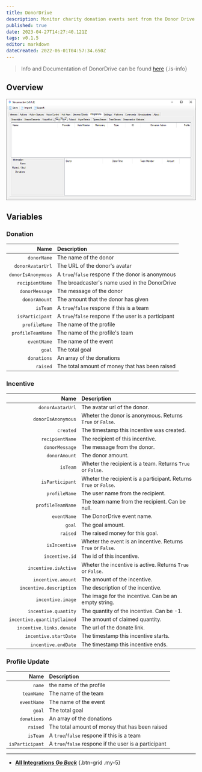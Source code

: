 ```yaml
---
title: DonorDrive
description: Monitor charity donation events sent from the Donor Drive platform
published: true
date: 2023-04-27T14:27:40.121Z
tags: v0.1.5
editor: markdown
dateCreated: 2022-06-01T04:57:34.650Z
---
```


> Info and Documentation of DonorDrive can be found [here](https://www.donordrive.com/)
{.is-info}

## Overview
![donordrive-integration.png](/donordrive-integration.png)

## Variables
### Donation
Name | Description
----:|:------------
`donorName` | The name of the donor
`donorAvatarUrl` | The URL of the donor's avatar
`donorIsAnonymous` | A `true`/`false` respone if the donor is anonymous
`recipientName` | The broadcaster's name used in the DonorDrive
`donorMessage` | The message of the donor
`donorAmount` | The amount that the donor has given
`isTeam` | A `true`/`false` respone if this is a team
`isParticipant` | A `true`/`false` respone if the user is a participant
`profileName` | The name of the profile
`profileTeamName` | The name of the profile's team
`eventName` | The name of the event
`goal` | The total goal
`donations` | An array of the donations
`raised` | The total amount of money that has been raised

### Incentive
Name | Description
----:|:------------
`donorAvatarUrl` | The avatar url of the donor.
`donorIsAnonymous` | Wheter the donor is anonymous. Returns `True` or `False`.
`created` | The timestamp this incentive was created.
`recipientName` | The recipient of this incentive.
`donorMessage` | The message from the donor.
`donorAmount` | The donor amount.
`isTeam` | Wheter the recipient is a team. Returns `True` or `False`.
`isParticipant` | Wheter the recipient is a participant. Returns `True` or `False`.
`profileName` | The user name from the recipient.
`profileTeamName` | The team name from the recipient. Can be null.
`eventName` | The DonorDrive event name.
`goal` | The goal amount.
`raised` | The raised money for this goal.
`isIncentive` | Wheter the event is an incentive. Returns `True` or `False`.
`incentive.id` | The id of this incentive.
`incentive.isActive` | Wheter the incentive is active. Returns `True` or `False`. 
`incentive.amount` | The amount of the incentive.
`incentive.description` | The description of the incentive.
`incentive.image` | The image for the incentive. Can be an empty string.
`incentive.quantity` | The quantity of the incentive. Can be -1.
`incentive.quantityClaimed` | The amount of claimed quantity.
`incentive.links.donate` | The url of the donate link.
`incentive.startDate` | The timestamp this incentive starts.
`incentive.endDate` | The timestamp this incentive ends.

### Profile Update
Name | Description
----:|:------------
`name` | the name of the profile
`teamName` | The name of the team
`eventName` | The name of the event
`goal` | The total goal
`donations` | An array of the donations
`raised` | The total amount of money that has been raised
`isTeam` | A `true`/`false` respone if this is a team
`isParticipant` | A `true`/`false` respone if the user is a participant

---

- [<i class="mdi mdi-chevron-left"></i> **All Integrations *Go Back***](/Integrations)
{.btn-grid .my-5}